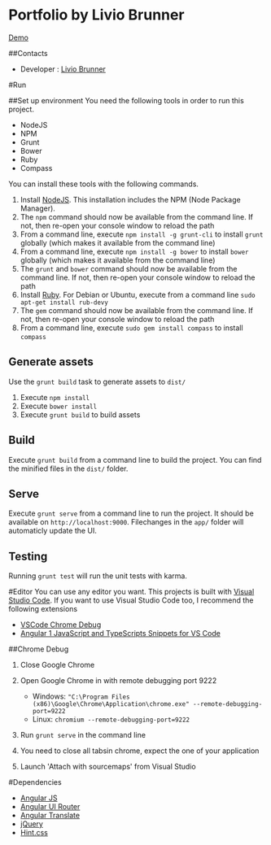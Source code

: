 Portfolio by Livio Brunner
===
[Demo](http://brunnerliv.io)

##Contacts
* Developer : [Livio Brunner](mailto:livio.brunner.lb1@gmail.com)

#Run

##Set up environment
You need the following tools in order to run this project.

- NodeJS
- NPM
- Grunt
- Bower
- Ruby
- Compass


You can install these tools with the following commands.

1. Install [NodeJS](https://nodejs.org). This installation includes the NPM (Node Package Manager).
1. The `npm` command should now be available from the command line. If not, then re-open your console window to reload the path
1. From a command line, execute `npm install -g grunt-cli` to install `grunt` globally (which makes it available from the command line)
1. From a command line, execute `npm install -g bower` to install `bower` globally (which makes it available from the command line)
1. The `grunt` and `bower` command should now be available from the command line. If not, then re-open your console window to reload the path
1. Install [Ruby](https://www.ruby-lang.org/). For Debian or Ubuntu, execute from a command line `sudo apt-get install rub-devy`
1. The `gem` command should now be available from the command line. If not, then re-open your console window to reload the path
1. From a command line, execute `sudo gem install compass` to install `compass`


## Generate assets

Use the `grunt build` task to generate assets to `dist/` 

1. Execute `npm install`
1. Execute `bower install`
1. Execute `grunt build` to build assets

## Build

Execute `grunt build` from a command line to build the project. You can find the minified files in the `dist/` folder.

## Serve

Execute `grunt serve` from a command line to run the project. It should be available on `http://localhost:9000`. Filechanges in the `app/` folder will automaticly update the UI.

## Testing

Running `grunt test` will run the unit tests with karma.

#Editor
You can use any editor you want. This projects is built with [Visual Studio Code](https://code.visualstudio.com/). 
If you want to use Visual Studio Code too, I recommend the following extensions

* [VSCode Chrome Debug](https://github.com/Microsoft/vscode-chrome-debug)
* [Angular 1 JavaScript and TypeScripts Snippets for VS Code](https://github.com/johnpapa/vscode-angular1-snippets)


##Chrome Debug
1. Close Google Chrome
1. Open Google Chrome in with remote debugging port 9222
    
    * Windows:
    `"C:\Program Files (x86)\Google\Chrome\Application\chrome.exe" --remote-debugging-port=9222`
    * Linux:
    `chromium --remote-debugging-port=9222`
1. Run `grunt serve` in the command line
1. You need to close all tabsin chrome, expect the one of your application
1. Launch 'Attach with sourcemaps' from Visual Studio

#Dependencies
* [Angular JS](https://angularjs.org/)
* [Angular UI Router](https://github.com/angular-ui/ui-router)
* [Angular Translate](http://angular-translate.github.io/)
* [jQuery](https://jquery.com/)
* [Hint.css](http://kushagragour.in/lab/hint/)